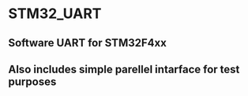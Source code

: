 # STM32_UART

## Software UART for STM32F4xx
## Also includes simple parellel intarface for test purposes
